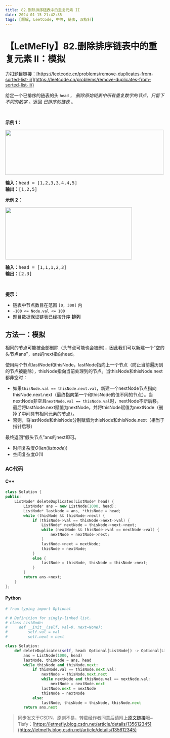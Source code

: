 ```yaml
---
title: 82.删除排序链表中的重复元素 II
date: 2024-01-15 21:42:35
tags: [题解, LeetCode, 中等, 链表, 双指针]
---
```


# 【LetMeFly】82.删除排序链表中的重复元素 II：模拟

力扣题目链接：[https://leetcode.cn/problems/remove-duplicates-from-sorted-list-ii/](https://leetcode.cn/problems/remove-duplicates-from-sorted-list-ii/)

<p>给定一个已排序的链表的头&nbsp;<code>head</code> ，&nbsp;<em>删除原始链表中所有重复数字的节点，只留下不同的数字</em>&nbsp;。返回 <em>已排序的链表</em>&nbsp;。</p>

<p>&nbsp;</p>

<p><strong>示例 1：</strong></p>
<img alt="" src="https://assets.leetcode.com/uploads/2021/01/04/linkedlist1.jpg" style="height: 142px; width: 500px;" />
<pre>
<strong>输入：</strong>head = [1,2,3,3,4,4,5]
<strong>输出：</strong>[1,2,5]
</pre>

<p><strong>示例 2：</strong></p>
<img alt="" src="https://assets.leetcode.com/uploads/2021/01/04/linkedlist2.jpg" style="height: 164px; width: 400px;" />
<pre>
<strong>输入：</strong>head = [1,1,1,2,3]
<strong>输出：</strong>[2,3]
</pre>

<p>&nbsp;</p>

<p><strong>提示：</strong></p>

<ul>
	<li>链表中节点数目在范围 <code>[0, 300]</code> 内</li>
	<li><code>-100 &lt;= Node.val &lt;= 100</code></li>
	<li>题目数据保证链表已经按升序 <strong>排列</strong></li>
</ul>


    
## 方法一：模拟

相同的节点可能被全部删除（头节点可能也会被删），因此我们可以新建一个“空的头节点ans”，ans的next指向head。

使用两个节点lastNode和thisNode，lastNode指向上一个节点（防止当前遍历到的节点被删除），thisNode指向当前处理到的节点。当thisNode和thisNode.next都非空时：

+ 如果```thisNode.val == thisNode.next.val```，新建一个nextNode节点指向thisNode.next.next（最终指向第一个和thisNode的值不同的节点）。当nextNode非空且```nextNode.val == thisNode.val```时，nextNode不断后移。最后将lastNode.next赋值为nextNode，并将thisNode赋值为nextNode（删掉了中间具有相同元素的节点）。
+ 否则，将lastNode和thisNode分别赋值为thisNode和thisNode.next（相当于指针后移）

最终返回“假头节点”ans的next即可。

+ 时间复杂度$O(len(listnode))$
+ 空间复杂度$O(1)$

### AC代码

#### C++

```cpp
class Solution {
public:
    ListNode* deleteDuplicates(ListNode* head) {
        ListNode* ans = new ListNode(1000, head);
        ListNode* lastNode = ans, *thisNode = head;
        while (thisNode && thisNode->next) {
            if (thisNode->val == thisNode->next->val) {
                ListNode* nextNode = thisNode->next->next;
                while (nextNode && thisNode->val == nextNode->val) {
                    nextNode = nextNode->next;
                }
                lastNode->next = nextNode;
                thisNode = nextNode;
            }
            else {
                lastNode = thisNode, thisNode = thisNode->next;
            }
        }
        return ans->next;
    }
};
```

#### Python

```python
# from typing import Optional

# # Definition for singly-linked list.
# class ListNode:
#     def __init__(self, val=0, next=None):
#         self.val = val
#         self.next = next

class Solution:
    def deleteDuplicates(self, head: Optional[ListNode]) -> Optional[ListNode]:
        ans = ListNode(1000, head)
        lastNode, thisNode = ans, head
        while thisNode and thisNode.next:
            if thisNode.val == thisNode.next.val:
                nextNode = thisNode.next.next
                while nextNode and thisNode.val == nextNode.val:
                    nextNode = nextNode.next
                lastNode.next = nextNode
                thisNode = nextNode
            else:
                lastNode, thisNode = thisNode, thisNode.next
        return ans.next
```

> 同步发文于CSDN，原创不易，转载经作者同意后请附上[原文链接](https://blog.tisfy.eu.org/2024/01/15/LeetCode%200082.%E5%88%A0%E9%99%A4%E6%8E%92%E5%BA%8F%E9%93%BE%E8%A1%A8%E4%B8%AD%E7%9A%84%E9%87%8D%E5%A4%8D%E5%85%83%E7%B4%A0II/)哦~
> Tisfy：[https://letmefly.blog.csdn.net/article/details/135612345](https://letmefly.blog.csdn.net/article/details/135612345)
